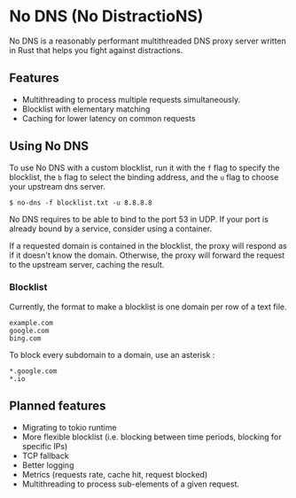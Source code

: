 # No DNS (No DistractioNS)

No DNS is a reasonably performant multithreaded 
DNS proxy server written in Rust that helps you fight against distractions.

## Features

* Multithreading to process multiple requests simultaneously.
* Blocklist with elementary matching
* Caching for lower latency on common requests

## Using No DNS

To use No DNS with a custom blocklist, run it with the `f` flag to specify the blocklist, the `b` flag to select the binding address, and the `u` flag to choose your upstream dns server.

    $ no-dns -f blocklist.txt -u 8.8.8.8

No DNS requires to be able to bind to the port 53 in UDP. If your port is already bound by a service, consider using a container.

If a requested domain is contained in the blocklist, the proxy will respond as if it doesn't know the domain. Otherwise, the proxy will forward the request to the upstream server, caching the result.

### Blocklist

Currently, the format to make a blocklist is one domain per row of a text file.

    example.com
    google.com
    bing.com

To block every subdomain to a domain, use an asterisk :

    *.google.com
    *.io

## Planned features

* Migrating to tokio runtime
* More flexible blocklist (i.e. blocking between time periods, blocking for specific IPs)
* TCP fallback
* Better logging
* Metrics (requests rate, cache hit, request blocked)
* Multithreading to process sub-elements of a given request.

